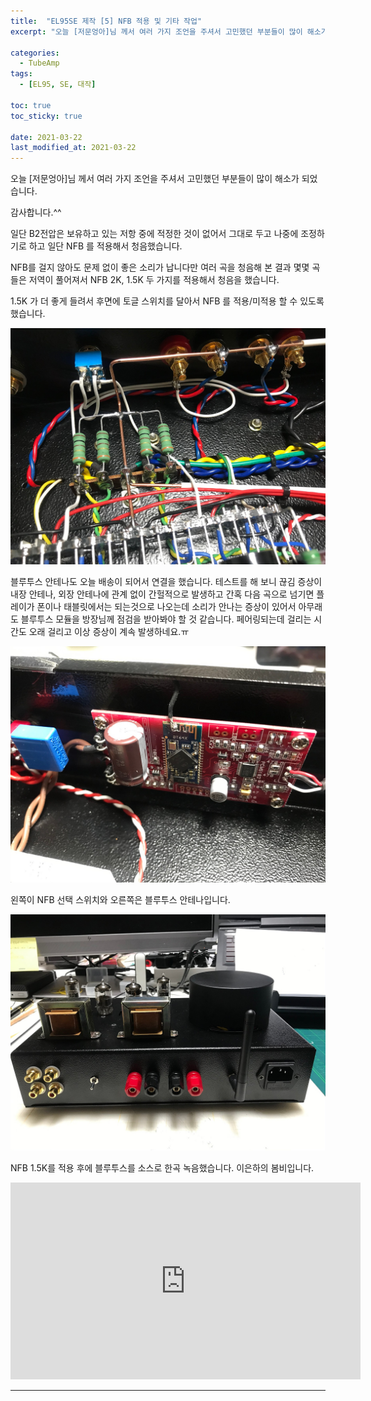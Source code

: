 ```yaml
---
title:  "EL95SE 제작 [5] NFB 적용 및 기타 작업"
excerpt: "오늘 [저문엉아]님 께서 여러 가지 조언을 주셔서 고민했던 부분들이 많이 해소가 되었습니다."

categories:
  - TubeAmp
tags:
  - [EL95, SE, 대작]

toc: true
toc_sticky: true
 
date: 2021-03-22
last_modified_at: 2021-03-22
---
```

오늘 [저문엉아]님 께서 여러 가지 조언을 주셔서 고민했던 부분들이 많이 해소가 되었습니다.

감사합니다.^^

일단 B2전압은 보유하고 있는 저항 중에 적정한 것이 없어서 그대로 두고 나중에 조정하기로 하고 일단 NFB 를 적용해서 청음했습니다.

NFB를 걸지 않아도 문제 없이 좋은 소리가 납니다만 여러 곡을 청음해 본 결과 몇몇 곡들은 저역이 풀어져서 NFB 2K, 1.5K 두 가지를 적용해서 청음을 했습니다.

1.5K 가 더 좋게 들려서 후면에 토글 스위치를 달아서 NFB 를 적용/미적용 할 수 있도록 했습니다. 

![EL95SE PRJ1 72](/assets/images/EL95SE_PRJ1_72.jpg)

블루투스 안테나도 오늘 배송이 되어서 연결을 했습니다. 테스트를 해 보니 끊김 증상이 내장 안테나, 외장 안테나에 관계 없이 간헐적으로 발생하고 간혹 다음 곡으로 넘기면 플레이가 폰이나 태블릿에서는 되는것으로 나오는데 소리가 안나는 증상이 있어서 아무래도 블루투스 모듈을 방장님께 점검을 받아봐야 할 것 같습니다. 페어링되는데 걸리는 시간도 오래 걸리고 이상 증상이 계속 발생하네요.ㅠ 

![EL95SE PRJ1 73](/assets/images/EL95SE_PRJ1_73.jpg)

왼쪽이 NFB 선택 스위치와 오른쪽은 블루투스 안테나입니다.

![EL95SE PRJ1 74](/assets/images/EL95SE_PRJ1_74.jpg)

NFB 1.5K를 적용 후에 블루투스를 소스로 한곡 녹음했습니다.
이은하의 봄비입니다. 

<iframe width="560" height="315" src="https://www.youtube.com/embed/DQyOwmcKQyM" frameborder="0" allowfullscreen></iframe>

---